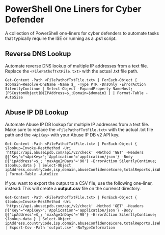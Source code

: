 # PowerShell One Liners for Cyber Defender

A collection of PowerShell one-liners for cyber defenders to automate tasks that typically require the ISE or running as a .ps1 script.

## Reverse DNS Lookup
Automate reverse DNS lookup of multiple IP addresses from a text file. Replace the `<FilePathofTxtFile.txt>` with the actual .txt file path.
```
Get-Content -Path <FilePathofTxtFile.txt> | ForEach-Object { $domain=Resolve-DnsName -Name $_ -Type PTR -DnsOnly -ErrorAction SilentlyContinue | Select-Object -ExpandProperty NameHost; [PSCustomObject]@{IPAddress=$_;Domain=$domain} } | Format-Table -AutoSize
```

## Abuse IP DB Lookup
Automate Abuse IP DB lookup for multiple IP addresses from a text file. Make sure to replace the `<FilePathofTxtFile.txt>` with the actual .txt file path and the `<ApiKey>` with your Abuse IP DB v2 API key.
```
Get-Content -Path <FilePathofTxtFile.txt> | ForEach-Object { $lookup=Invoke-RestMethod -Uri 'https://api.abuseipdb.com/api/v2/check' -Method 'GET' -Headers @{'Key'="<ApiKey>";'Application'='application/json'} -Body @{'ipAddress'=$_; 'maxAgeInDays'='90'} -ErrorAction SilentlyContinue; $lookup.data } | Select-Object ipAddress,countryCode,isp,domain,abuseConfidenceScore,totalReports,isWhitelisted,isTor | Format-Table -AutoSize
```

If you want to export the output to a CSV file, use the following one-liner, instead:
This will create a **output.csv** file on the currenct directory.
```
Get-Content -Path <FilePathofTxtFile.txt> | ForEach-Object { $lookup=Invoke-RestMethod -Uri 'https://api.abuseipdb.com/api/v2/check' -Method 'GET' -Headers @{'Key'="<ApiKey>";'Application'='application/json'} -Body @{'ipAddress'=$_; 'maxAgeInDays'='90'} -ErrorAction SilentlyContinue; $lookup.data } | Select-Object ipAddress,countryCode,isp,domain,abuseConfidenceScore,totalReports,isWhitelisted,isTor | Export-Csv -Path 'output.csv' -NoTypeInformation
```

